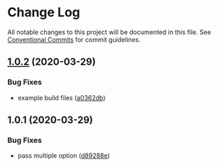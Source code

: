 # Change Log

All notable changes to this project will be documented in this file.
See [Conventional Commits](https://conventionalcommits.org) for commit guidelines.

## [1.0.2](https://github.com/mmintel/tinacms-condition-field/compare/v1.0.1...v1.0.2) (2020-03-29)


### Bug Fixes

* example build files ([a0362db](https://github.com/mmintel/tinacms-condition-field/commit/a0362dbaca3a48a8a9a123e0295b80f8616c9eea))





## 1.0.1 (2020-03-29)


### Bug Fixes

* pass multiple option ([d89288e](https://github.com/mmintel/tinacms-condition-field/commit/d89288e560d32a939511864a7757773580e75178))

